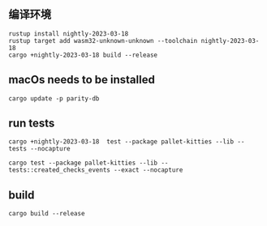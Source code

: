 ## 编译环境
```
rustup install nightly-2023-03-18
rustup target add wasm32-unknown-unknown --toolchain nightly-2023-03-18
cargo +nightly-2023-03-18 build --release
```
## macOs needs to be installed
```
cargo update -p parity-db
```

## run tests
```
cargo +nightly-2023-03-18  test --package pallet-kitties --lib -- tests --nocapture

cargo test --package pallet-kitties --lib -- tests::created_checks_events --exact --nocapture 
```

## build
```
cargo build --release
```